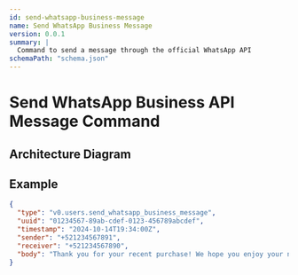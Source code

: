 ```yaml
---
id: send-whatsapp-business-message
name: Send WhatsApp Business Message
version: 0.0.1
summary: |
  Command to send a message through the official WhatsApp API
schemaPath: "schema.json"
---
```

# Send WhatsApp Business API Message Command

## Architecture Diagram

<NodeGraph />

<SchemaViewer file="schema.json" title="JSON Schema" maxHeight="500" />

## Example

```json title="Message Example"
{
  "type": "v0.users.send_whatsapp_business_message",
  "uuid": "01234567-89ab-cdef-0123-456789abcdef",
  "timestamp": "2024-10-14T19:34:00Z",
  "sender": "+521234567891",
  "receiver": "+521234567890",
  "body": "Thank you for your recent purchase! We hope you enjoy your new product."
}
```
